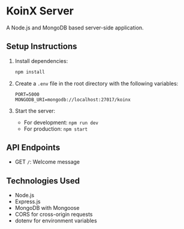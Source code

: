 # KoinX Server

A Node.js and MongoDB based server-side application.

## Setup Instructions

1. Install dependencies:
   ```bash
   npm install
   ```

2. Create a `.env` file in the root directory with the following variables:
   ```
   PORT=5000
   MONGODB_URI=mongodb://localhost:27017/koinx
   ```

3. Start the server:
   - For development: `npm run dev`
   - For production: `npm start`

## API Endpoints

- GET `/`: Welcome message

## Technologies Used

- Node.js
- Express.js
- MongoDB with Mongoose
- CORS for cross-origin requests
- dotenv for environment variables
